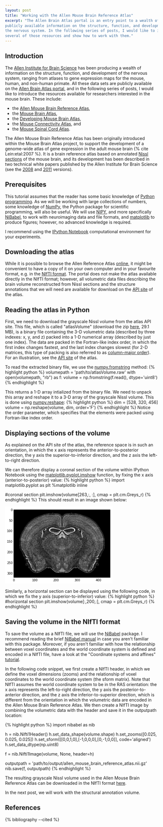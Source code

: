 ```yaml
---
layout: post
title: "Working with the Allen Mouse Brain Reference Atlas"
excerpt: "The Allen Brain Atlas portal is an entry point to a wealth of
publicly available information on the structure, function, and development of
the nervous system. In the following series of posts, I would like to introduce
several of those resources and show how to work with them."
---
```


Introduction
------------

The [Allen Institute for Brain Science](http://alleninstitute.org/) has been
producing a wealth of information on the structure, function, 
and development of the nervous system, ranging from atlases to gene expression
maps for the mouse, human, and non-human primate. All these data sets are
publicly available on the [Allen Brain Atlas 
portal](http://www.brain-map.org/), and in the following series of posts,
I would like to introduce the resources available for researchers interested
in the mouse brain. These include:

* the [Allen Mouse Brain Reference Atlas](http://atlas.brain-map.org/),
* the [Mouse Brain Atlas](http://mouse.brain-map.org/),
* the [Developing Mouse Brain Atlas](http://developingmouse.brain-map.org/),
* the [Mouse Connectivity Atlas](http://connectivity.brain-map.org/), and
* the [Mouse Spinal Cord Atlas](http://mousespinal.brain-map.org/).

The Allen Mouse Brain Reference Atlas has been originally introduced within the Mouse Brain
Atlas project, to support the development of a genome-wide atlas of gene
expression in the adult mouse brain {% cite Lein:etal:2007 %}. It is a brain
reference atlas based on annotated [Nissl
sections](http://openwetware.org/wiki/Nissl_staining) of the mouse brain, and
its development has been described in two technical white papers published by
the Allen Institute for Brain Science (see the
[2008](http://help.brain-map.org/download/attachments/2818169/AllenReferenceAtlas_v1_2008_102011.pdf?version=1)
and
[2011](http://help.brain-map.org/download/attachments/2818169/AllenReferenceAtlas_v2_2011.pdf?version=1)
versions).

Prerequisites
-------------

This tutorial assumes that the reader has some basic knowledge of [Python
programming](https://docs.python.org/2/tutorial/). As we will be working with
large collections of numbers, some knowledge of [NumPy](http://www.numpy.org/),
the Python package for scientific programming, will also be useful. We will
use [NIPY](http://nipy.org/), and more specifically
[NiBabel](http://nipy.org/nibabel), to work with neuroimaging data and file
formats, and [matplotlib](http://matplotlib.org/) to produce figures; however,
no advanced knowledge is required.

I recommend using the [IPython
Notebook](http://ipython.org/notebook.html) computational environment for your
experiments.

Downloading the atlas
---------------------

While it is possible to browse the Allen Reference Atlas
[online](http://atlas.brain-map.org/), it might be convenient to have a
copy of it on your own computer and in your favourite format, e.g. in the
[NIfTI format](http://brainder.org/2012/09/23/the-nifti-file-format/). The
portal does not make the atlas available directly in the NIfTI format; however,
all volumetric data files describing the brain volume reconstructed from Nissl
sections and the structure annotations that we will need are available for
download on the [API
site](http://help.brain-map.org//display/mousebrain/API#API-3DReferenceModels)
of the atlas.

Reading the atlas in Python
---------------------------

First, we need to download the grayscale Nissl volume from the atlas API site.
This file, which is called "atlasVolume" (download the zip
[here](http://api.brain-map.org/api/v2/well_known_file_download/113567585),
29.1 MB), is a binary file containing the 3-D volumetric data (described by
three indexes: x, y, and z) packed into a 1-D numerical array (described by
just one index).  The data are packed in the Fortran-like index order, in which
the first index changes fastest, and the last index changes slowest (for 2-D
matrices, this type of packing is also referred to as [column-major
order](http://en.wikipedia.org/wiki/Row-major_order)).  For an illustration,
see the [API
site](http://help.brain-map.org//display/mousebrain/API#API-3DReferenceModels)
of the atlas. 

To read the extracted binary file, we use the
[numpy.fromstring](http://docs.scipy.org/doc/numpy/reference/generated/numpy.fromstring.html)
method:
{% highlight python %}
volumepath = 'path/to/atlasVolume.raw'
with open(volumepath, "rb") as f:
    volume = np.fromstring(f.read(), dtype='uint8')
{% endhighlight %} 

This returns a 1-D array intialized from the binary file. We need to unpack
this array and reshape it to a 3-D array of the grayscale Nissl volume. This
is done using [numpy.reshape](http://docs.scipy.org/doc/numpy/reference/generated/numpy.reshape.html):
{% highlight python %}
dim = [528, 320, 456]    
volume = np.reshape(volume, dim, order='F')
{% endhighlight %}
Notice the order parameter, which specifies that the elements were packed using
Fortran-like index order.

Displaying sections of the volume
---------------------------------

As explained on the API site of the atlas, the reference space is in such an
orientation, in which the x axis represents the anterior-to-posterior
direction, the y axis the superior-to-inferior direction, and the z axis the
left-to-right direction.

We can therefore display a coronal section of the volume within IPython
Notebook using the
[matplotlib.pyplot.imshow](http://matplotlib.org/api/pyplot_api.html#matplotlib.pyplot.imshow)
function, by fixing the x axis (anterior-to-posterior) value:
{% highlight python %}
import matplotlib.pyplot as plt
%matplotlib inline

#coronal section
plt.imshow(volume[263,:, :], cmap = plt.cm.Greys_r)
{% endhighlight %}
This should result in an image shown below:

![Allen Reference Atlas, coronal section](/downloads/images/allen_reference_atlas_coronal_section.png)

Similarly, a horizontal section can be displayed using the following code, in 
which we fix the y axis (superior-to-inferior) value:
{% highlight python %}
#horizontal section
plt.imshow(volume[:,200,:], cmap = plt.cm.Greys_r)
{% endhighlight %}

Saving the volume in the NIfTI format
-------------------------------------

To save the volume as a NIfTI file, we will use the
[NiBabel](http://nipy.org/nibabel) package. I recommend reading the brief
[NiBabel manual](http://nipy.org/nibabel/manual.html) in case you aren't
familiar with this package. Moreover, if you aren't familiar with how the
relationship between voxel coordinates and the world coordinate system is
defined and encoded in a NIfTI file, have a look at the "Coordinate systems and
affines" [tutorial](http://nipy.org/nibabel/coordinate_systems.html).

In the following code snippet, we first create a NIfTI header, in which we
define the voxel dimensions (zooms) and the relationship of voxel coordinates
to the world coordinate system (the sform matrix). Note that NIfTI assumes the
world coordinate system to be in the RAS orientation: the x axis represents the
left-to-right direction, the y axis the posterior-to-anterior direction, and
the z axis the inferior-to-superior direction, which is different from
the orientation in which the volumetric data are encoded in the Allen
Mouse Brain Reference Atlas. We then create a NIfTI image by
combining the volumetric data with the header and save it in the outputpath
location:

{% highlight python %}
import nibabel as nib

h = nib.Nifti1Header()
h.set_data_shape(volume.shape)
h.set_zooms([0.025, 0.025, 0.025])
h.set_sform([[0,0,1,0],[-1,0,0,0],[0,-1,0,0]], code='aligned')
h.set_data_dtype(np.uint8)

f = nib.Nifti1Image(volume, None, header=h)

outputpath = 'path/to/output/allen_mouse_brain_reference_atlas.nii.gz'
nib.save(f, outputpath)
{% endhighlight %}

The resulting grayscale Nissl volume used in the Allen Mouse Brain Reference
Atlas can be downloaded in the NIfTI format
[here](/downloads/other/allen_mouse_brain_reference_atlas.nii.gz).

In the next post, we will work with the structural annotation volume.

References
----------

{% bibliography --cited %}
